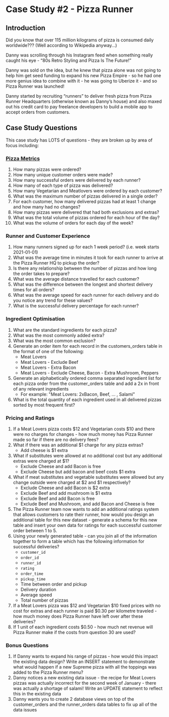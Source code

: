 # Case Study #2 - Pizza Runner

## Introduction
Did you know that over 115 million kilograms of pizza is consumed daily worldwide??? (Well according to Wikipedia anyway…)

Danny was scrolling through his Instagram feed when something really caught his eye - “80s Retro Styling and Pizza Is The Future!”

Danny was sold on the idea, but he knew that pizza alone was not going to help him get seed funding to expand his new Pizza Empire - so he had one more genius idea to combine with it - he was going to Uberize it - and so Pizza Runner was launched!

Danny started by recruiting “runners” to deliver fresh pizza from Pizza Runner Headquarters (otherwise known as Danny’s house) and also maxed out his credit card to pay freelance developers to build a mobile app to accept orders from customers.

## Case Study Questions
This case study has LOTS of questions - they are broken up by area of focus including:

### [Pizza Metrics](https://github.com/TiaraEsyPramukti/8-Weeks-SQL-Challenge-by-Danny-Ma/blob/main/Case%20Study%20%232%20-%20Pizza%20Runner/8_weeks_sql_challenge_Pizza_Runner_SQL_Case_Study_pizza_metrics.sql)
1. How many pizzas were ordered?
2. How many unique customer orders were made?
3. How many successful orders were delivered by each runner?
4. How many of each type of pizza was delivered?
5. How many Vegetarian and Meatlovers were ordered by each customer?
6. What was the maximum number of pizzas delivered in a single order?
7. For each customer, how many delivered pizzas had at least 1 change and how many had no changes?
8. How many pizzas were delivered that had both exclusions and extras?
9. What was the total volume of pizzas ordered for each hour of the day?
10. What was the volume of orders for each day of the week?

### Runner and Customer Experience
1. How many runners signed up for each 1 week period? (i.e. week starts 2021-01-01)
2. What was the average time in minutes it took for each runner to arrive at the Pizza Runner HQ to pickup the order?
3. Is there any relationship between the number of pizzas and how long the order takes to prepare?
4. What was the average distance travelled for each customer?
5. What was the difference between the longest and shortest delivery times for all orders?
6. What was the average speed for each runner for each delivery and do you notice any trend for these values?
7. What is the successful delivery percentage for each runner?

### Ingredient Optimisation
1. What are the standard ingredients for each pizza?
2. What was the most commonly added extra?
3. What was the most common exclusion?
4. Generate an order item for each record in the customers_orders table in the format of one of the following:
    - Meat Lovers
    - Meat Lovers - Exclude Beef
    - Meat Lovers - Extra Bacon
    - Meat Lovers - Exclude Cheese, Bacon - Extra Mushroom, Peppers
5. Generate an alphabetically ordered comma separated ingredient list for each pizza order from the customer_orders table and add a 2x in front of any relevant ingredients
    - For example: "Meat Lovers: 2xBacon, Beef, ... , Salami"
7. What is the total quantity of each ingredient used in all delivered pizzas sorted by most frequent first?

### Pricing and Ratings
1. If a Meat Lovers pizza costs $12 and Vegetarian costs $10 and there were no charges for changes - how much money has Pizza Runner made so far if there are no delivery fees?
2. What if there was an additional $1 charge for any pizza extras?
    - Add cheese is $1 extra
3. What if substitutes were allowed at no additional cost but any additional extras were charged at $1?
    - Exclude Cheese and add Bacon is free
    - Exclude Cheese but add bacon and beef costs $1 extra
4. What if meat substitutes and vegetable substitutes were allowed but any change outside were charged at $2 and $1 respectively?
    - Exclude Cheese and add Bacon is $2 extra
    - Exclude Beef and add mushroom is $1 extra
    - Exclude Beef and add Bacon is free
    - Exclude Beef and Mushroom, and add Bacon and Cheese is free
5. The Pizza Runner team now wants to add an additional ratings system that allows customers to rate their runner, how would you design an additional table for this new dataset - generate a schema for this new table and insert your own data for ratings for each successful customer order between 1 to 5.
6. Using your newly generated table - can you join all of the information together to form a table which has the following information for successful deliveries?
    - `customer_id`
    - `order_id`
    - `runner_id`
    - `rating`
    - `order_time`
    - `pickup_time`
    - Time between order and pickup
    - Delivery duration
    - Average speed
    - Total number of pizzas
7. If a Meat Lovers pizza was $12 and Vegetarian $10 fixed prices with no cost for extras and each runner is paid $0.30 per kilometre traveled - how much money does Pizza Runner have left over after these deliveries?
8. If 1 unit of each ingredient costs $0.50 - how much net revenue will Pizza Runner make if the costs from question 30 are used?

### Bonus Questions
1. If Danny wants to expand his range of pizzas - how would this impact the existing data design? Write an INSERT statement to demonstrate what would happen if a new Supreme pizza with all the toppings was added to the Pizza Runner menu?
2. Danny notices a new existing data issue - the recipe for Meat Lovers pizzas was actually incorrect for the second week of January - there was actually a shortage of salami! Write an UPDATE statement to reflect this in the existing data
3. Danny wants you to create 2 database views on top of the customer_orders and the runner_orders data tables to fix up all of the data issues

